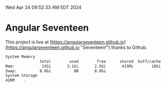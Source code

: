 Wed Apr 24 09:52:33 AM EDT 2024

# Angular Seventeen


This project is live at [https://angularseventeen.github.io](https://angularseventeen.github.io "Seventeen!") thanks to Github.

```bash
System Memory
               total        used        free      shared  buff/cache   available
Mem:            15Gi       3.1Gi       2.5Gi       415Mi        10Gi        12Gi
Swap:          8.0Gi          0B       8.0Gi
System Storage
420M	.
```
